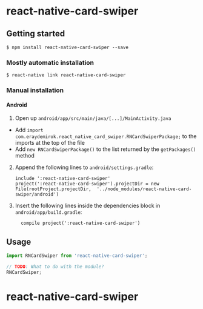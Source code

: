 
# react-native-card-swiper

## Getting started

`$ npm install react-native-card-swiper --save`

### Mostly automatic installation

`$ react-native link react-native-card-swiper`

### Manual installation


#### Android

1. Open up `android/app/src/main/java/[...]/MainActivity.java`
  - Add `import com.eraydemirok.react_native_card_swiper.RNCardSwiperPackage;` to the imports at the top of the file
  - Add `new RNCardSwiperPackage()` to the list returned by the `getPackages()` method
2. Append the following lines to `android/settings.gradle`:
  	```
  	include ':react-native-card-swiper'
  	project(':react-native-card-swiper').projectDir = new File(rootProject.projectDir, 	'../node_modules/react-native-card-swiper/android')
  	```
3. Insert the following lines inside the dependencies block in `android/app/build.gradle`:
  	```
      compile project(':react-native-card-swiper')
  	```


## Usage
```javascript
import RNCardSwiper from 'react-native-card-swiper';

// TODO: What to do with the module?
RNCardSwiper;
```
  # react-native-card-swiper

